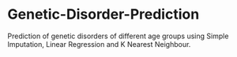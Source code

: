 # Genetic-Disorder-Prediction
Prediction of genetic disorders of different age groups using Simple Imputation, Linear Regression and K Nearest Neighbour.
